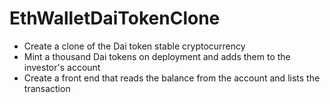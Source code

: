 # EthWalletDaiTokenClone

- Create a clone of the Dai token stable cryptocurrency
- Mint a thousand Dai tokens on deployment and adds them to the investor's account
- Create a front end that reads the balance from the account and lists the transaction
